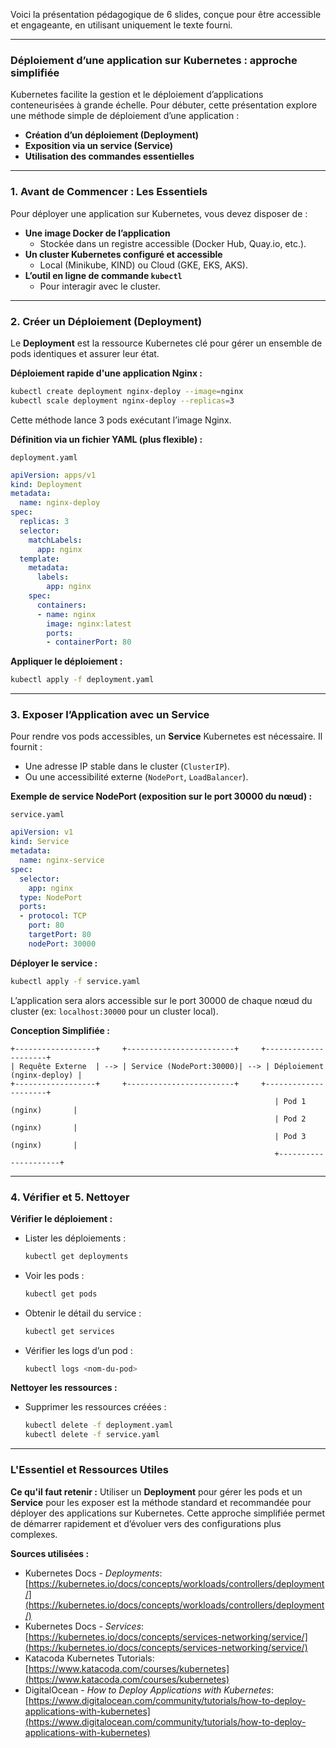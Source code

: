 Voici la présentation pédagogique de 6 slides, conçue pour être accessible et engageante, en utilisant uniquement le texte fourni.

---

### Déploiement d’une application sur Kubernetes : approche simplifiée

Kubernetes facilite la gestion et le déploiement d’applications conteneurisées à grande échelle.
Pour débuter, cette présentation explore une méthode simple de déploiement d’une application :

*   **Création d’un déploiement (Deployment)**
*   **Exposition via un service (Service)**
*   **Utilisation des commandes essentielles**

---

### 1. Avant de Commencer : Les Essentiels

Pour déployer une application sur Kubernetes, vous devez disposer de :

*   **Une image Docker de l’application**
    *   Stockée dans un registre accessible (Docker Hub, Quay.io, etc.).
*   **Un cluster Kubernetes configuré et accessible**
    *   Local (Minikube, KIND) ou Cloud (GKE, EKS, AKS).
*   **L’outil en ligne de commande `kubectl`**
    *   Pour interagir avec le cluster.

---

### 2. Créer un Déploiement (Deployment)

Le **Deployment** est la ressource Kubernetes clé pour gérer un ensemble de pods identiques et assurer leur état.

**Déploiement rapide d'une application Nginx :**

```bash
kubectl create deployment nginx-deploy --image=nginx
kubectl scale deployment nginx-deploy --replicas=3
```
Cette méthode lance 3 pods exécutant l’image Nginx.

**Définition via un fichier YAML (plus flexible) :**

`deployment.yaml`
```yaml
apiVersion: apps/v1
kind: Deployment
metadata:
  name: nginx-deploy
spec:
  replicas: 3
  selector:
    matchLabels:
      app: nginx
  template:
    metadata:
      labels:
        app: nginx
    spec:
      containers:
      - name: nginx
        image: nginx:latest
        ports:
        - containerPort: 80
```
**Appliquer le déploiement :**
```bash
kubectl apply -f deployment.yaml
```

---

### 3. Exposer l’Application avec un Service

Pour rendre vos pods accessibles, un **Service** Kubernetes est nécessaire. Il fournit :

*   Une adresse IP stable dans le cluster (`ClusterIP`).
*   Ou une accessibilité externe (`NodePort`, `LoadBalancer`).

**Exemple de service NodePort (exposition sur le port 30000 du nœud) :**

`service.yaml`
```yaml
apiVersion: v1
kind: Service
metadata:
  name: nginx-service
spec:
  selector:
    app: nginx
  type: NodePort
  ports:
  - protocol: TCP
    port: 80
    targetPort: 80
    nodePort: 30000
```
**Déployer le service :**
```bash
kubectl apply -f service.yaml
```
L’application sera alors accessible sur le port 30000 de chaque nœud du cluster (ex: `localhost:30000` pour un cluster local).

**Conception Simplifiée :**
```
+------------------+     +------------------------+     +---------------------+
| Requête Externe  | --> | Service (NodePort:30000)| --> | Déploiement (nginx-deploy) |
+------------------+     +------------------------+     +---------------------+
                                                           | Pod 1 (nginx)       |
                                                           | Pod 2 (nginx)       |
                                                           | Pod 3 (nginx)       |
                                                           +---------------------+
```

---

### 4. Vérifier et 5. Nettoyer

**Vérifier le déploiement :**

*   Lister les déploiements :
    ```bash
    kubectl get deployments
    ```
*   Voir les pods :
    ```bash
    kubectl get pods
    ```
*   Obtenir le détail du service :
    ```bash
    kubectl get services
    ```
*   Vérifier les logs d’un pod :
    ```bash
    kubectl logs <nom-du-pod>
    ```

**Nettoyer les ressources :**

*   Supprimer les ressources créées :
    ```bash
    kubectl delete -f deployment.yaml
    kubectl delete -f service.yaml
    ```

---

### L'Essentiel et Ressources Utiles

**Ce qu'il faut retenir :**
Utiliser un **Deployment** pour gérer les pods et un **Service** pour les exposer est la méthode standard et recommandée pour déployer des applications sur Kubernetes. Cette approche simplifiée permet de démarrer rapidement et d’évoluer vers des configurations plus complexes.

**Sources utilisées :**
*   Kubernetes Docs - *Deployments*: [https://kubernetes.io/docs/concepts/workloads/controllers/deployment/](https://kubernetes.io/docs/concepts/workloads/controllers/deployment/)
*   Kubernetes Docs - *Services*: [https://kubernetes.io/docs/concepts/services-networking/service/](https://kubernetes.io/docs/concepts/services-networking/service/)
*   Katacoda Kubernetes Tutorials: [https://www.katacoda.com/courses/kubernetes](https://www.katacoda.com/courses/kubernetes)
*   DigitalOcean - *How to Deploy Applications with Kubernetes*: [https://www.digitalocean.com/community/tutorials/how-to-deploy-applications-with-kubernetes](https://www.digitalocean.com/community/tutorials/how-to-deploy-applications-with-kubernetes)